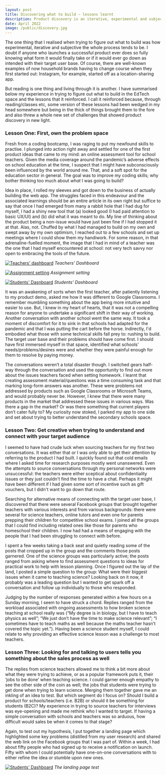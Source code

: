 ```yaml
---
layout: post
title: Discovering what to build — lessons learnt
description: Product discovery is an iterative, experimental and subjective process, with the chances of boiling the ocean and having to pivot many times over being high. Regardless of what I’d read before, finding compelling products to build in the EdTech space was an illuminating experience.
date: April 2022
image: /public/discovery.jpg
---
```


The one thing that I realised when trying to figure out what to build was how
experimental, iterative and subjective the whole process tends to be. I
doubt if anyone who launches a successful product ever does so fully knowing
what form it would finally take or if it would ever go down as intended with
their target user base. Of course, there are well-known examples of now
household brands having to change course when they first started out:
Instagram, for example, started off as a location-sharing app.

But reading is one thing and living through it is another. I have summarised
below my experience in trying to figure out what to build in the EdTech space and the
lessons that it reinforced. I call it reinforced because, through
reading/classes etc, some version of these lessons had been wedged in
my head somewhere but being in the thick of things brought them to the fore and also
threw a whole new set of challenges that showed product discovery in new light.

### Lesson One: First, own the problem space

Fresh from a coding bootcamp, I was raging to put my newfound skills to
practise. I plunged into action right away and settled for one of the first
product ideas that came to my mind: an online assessment tool for school
teachers. Given the media coverage around the pandemic’s adverse effects on
school education at the time, I suspect that I might have subconsciously been
influenced by the world around me. That, and a soft spot for the education
sector in general. The goal was to improve my coding skills; why bother
thinking too much about _what_ I was going to build?

Idea in place, I rolled my sleeves and got down to the business of actually
building the web app. The struggles faced in this endeavour and the associated
learnings should be an entire article in its own right but suffice to say that
once I had emerged from many a rabbit hole that I had dug for myself, I had a
shiny new tool that (a) looked good (I had paid attention to basic UX/UI) and
(b) did what it was meant to do. My line of thinking about the product being a
non-issue would have just been fine if I had stopped it at that. Alas, not.
Chuffed by what I had managed to build on my own and swept away by my own
optimism, I reached out to a few schools and set up meetings where I could show
them my handiwork. For some reason, in that adrenaline-fuelled moment, the
image that I had in mind of a teacher was the one that I had myself encountered
at school: not very tech savvy nor open to embracing the tools of the future.

[![Teachers' dashboard](/public/mojo-1.png)](/public/mojo-1.png)
*Teachers' Dashboard*

[![Assignment setting](/public/mojo-2.png)](/public/mojo-2.png)
*Assignment setting*

[![Students' Dasnboard](/public/mojo-3.png)](/public/mojo-3.png)
*Students' Dashboard*

It was an awakening of sorts when the first teacher, after patiently listening
to my product demo, asked me how it was different to Google Classrooms. I
remember mumbling something about the app being more intuitive and easier to
use. But, I knew in my heart of hearts, that it was not a compelling reason for
anyone to undertake a significant shift in their way of working. Another
conversation with another school went the same way. It took a moment of
discomfort for it to sink in that schools had adapted for the pandemic and that
I was putting the cart before the horse. Indirectly, I'd embodied what those with
some technical skills fall prey to: rushing to build. The target user base and
their problems should have come first. I should have first immersed myself in
that space, identified what schools' needs/problems/desires were and whether they were
painful enough for them to resolve by paying money.

The conversations weren’t a total disaster though. I switched gears half-way
through the conversation and used the opportunity to find out more about the
issues teachers faced when setting homework. I learnt that creating assessment
material/questions was a time consuming task and that marking long-form answers
was another. These were problems not addressed by products such as Google
Classrooms or Microsoft Teams, and would probably never be. However, I knew
that there were many products in the market that addressed these issues in
various ways. Was there a gap in the market? Or was there something that
current players don’t cater fully to? My curiosity now stoked, I parked my app
to one side and set about trying to better understand the secondary schools space.


### Lesson Two: Get creative when trying to understand and connect with your target audience

I seemed to have had crude luck when sourcing teachers for my first two
conversations. It was either that or I was only able to get their attention by
referring to the product I had built. I quickly found out that cold emails
where I asked time for research purposes mostly went unanswered. Even the
attempts to source conversations through my personal networks were
unsuccessful: the teachers were either sceptical about confidentiality issues
or they just couldn't find the time to have a chat. Perhaps it might have been
different if I had given some sort of incentive such as gift vouchers, but I didn't
want to go down that route.

Searching for alternative means of connecting with the target user base, I
discovered that there were several Facebook groups that brought together
teachers with various interests and from various backgrounds: there were several for science
teachers, online tutors and even one for parents prepping their children for
competitive school exams. I joined all the groups that I could find including
related ones like those for parents who homeschool their children. I now had
had a means of engaging with the people that I had been struggling to connect
with before.

I spent a few weeks taking a back seat and quietly reading some of the posts
that cropped up in the group and the comments those posts garnered. One of the
science groups was particularly active; the posts ranged from asking where to
find assessment questions to ideas for practical work to help with lesson planning. Once I
figured out the lay of the land, I posted a simple question to the group: What
were their biggest issues when it came to teaching science? Looking back on it
now, it probably was a leading question but I wanted to get spark off a
conversation and follow up individually to those who responded.

Judging by the number of responses generated within a few hours on a Sunday
morning, I seem to have struck a chord. Replies ranged from the workload
associated with ongoing assessments to how broken science teaching at school
really was (“My degree is in biology, but I have to teach physics as well”; “We
just don’t have the time to make science relevant”; “I sometimes have to teach
maths as well because the maths teacher hasn’t covered the topic yet.”). Having
been a science student myself, I could relate to why providing an effective
science lesson was a challenge to most teachers.

### Lesson Three: Looking for and talking to users tells you something about the sales process as well

The replies from science teachers allowed me to think a bit more about what they
were trying to achieve, or as a popular framework puts it, their ‘jobs to be
done’ when teaching science. I could garner enough empathy to see the other
side of the coin as well; the jobs that students were trying to get done when
trying to learn science. Merging them together gave me an inkling of an idea to
test. But which segment do I focus on? Should I build a product for
schools/teachers (i.e. B2B) or should it be something for students (B2C)? My
experience in trying to source teachers for interviews was eye-opening and made
me rethink who I wanted to target. If having a simple conversation with schools
and teachers was so arduous, how difficult would sales be when it comes to that
stage?

Again, to test out my hypothesis, I put together a landing page which
highlighted some key problems (distilled from my user research)
and shared the web link on the Facebook groups that I was part of. Within a
week, I had about fifty people who had signed up to receive a notification on
launch. Fifty with whom I could potentially have one-on-one conversations with to either refine the idea or stumble upon new ones.

[![Students' Dashboard](/public/mojo-4.png)](/public/mojo-4.png)
*The landing page test*

